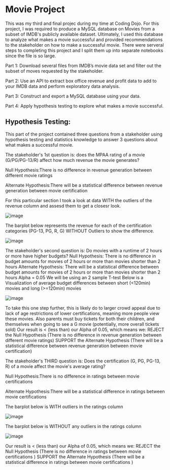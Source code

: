 # Movie Project
 
 
 This was my third and final projec during my time at Coding Dojo. For this project, I was required to produce a MySQL database on Movies from a subset of IMDB's publicly available dataset. Ultimately, I used this database to analyze what makes a movie successful and provided recommendations to the stakeholder on how to make a successful movie. There were serveral steps to completing this project and I split them up into separate notebooks since the file is so large.
 
Part 1: Download several files from IMDB’s movie data set and filter out the subset of moves requested by the stakeholder.

Part 2: Use an API to extract box office revenue and profit data to add to your IMDB data and perform exploratory data analysis.

Part 3: Construct and export a MySQL database using your data.

Part 4: Apply hypothesis testing to explore what makes a movie successful.

## **Hypothesis Testing:**
This part of the project contained three questions from a stakeholder using hypothesis testing and statistics knowledge to answer 3 questions about what makes a successful movie.

The stakeholder's 1st question is: does the MPAA rating of a movie (G/PG/PG-13/R) affect how much revenue the movie generates?

Null Hypothesis:There is no difference in revenue generation between different movie ratings

Alternate Hypothesis:There will be a statistical difference between revenue generation between movie certification

For this particular section I took a look at data WITH the outliers of the revenue column and assesd them to get a closesr look.

![image](https://user-images.githubusercontent.com/117705408/229327831-3d07b7ba-b9d4-4bbd-8fdb-a424d1a9450c.png)


The barplot below represents the revenue for each of the certification categories (PG-13, PG, R, G) WITHOUT Outliers to show the difference.


![image](https://user-images.githubusercontent.com/117705408/229327093-7f61d1c3-38bd-415c-b742-1558d9726e3a.png)


The stakeholder's second question is: Do movies with a runtime of 2 hours or more have higher budgets? Null Hypothesis: There is no difference in budget amounts for movies of 2 hours or more than movies shorter than 2 hours Alternate Hypothesis: There will be a statistical difference between budget amounts for movies of 2 hours or more than movies shorter than 2 hours Alpha = 0.05 We will be using an 2 sample T-test
Below is a Visualization of  average budget differences between short (<120min) movies and long (>=120min) movies

![image](https://user-images.githubusercontent.com/117705408/229327008-b6884f20-461a-4a69-9012-35f485153350.png)

To take this one step further, this is likely do to larger crowd appeal due to lack of age restrictions of lower certifications, meaning more people view these movies. Also parents must buy tickets for both their children, and themselves when going to see a G movie (potentially, more overall tickets sold) Our result is < (less than) our Alpha of 0.05, which means we: REJECT the Null Hypothesis (There is no difference in revenue generation between different movie ratings) SUPPORT the Alternate Hypothesis (There will be a statistical difference between revenue generation between movie certification)

The stakeholder's THIRD question is: Does the certification (G, PG, PG-13, R) of a movie affect the movie's average rating?

Null Hypothesis:There is no difference in ratings between movie certifications

Alternate Hypothesis:There will be a statistical difference in ratings between movie certifications

The barplot below is WITH outliers in the ratings column

![image](https://user-images.githubusercontent.com/117705408/229327945-d3009623-a742-43cb-a27b-936d6ab2aff6.png)

The barplot below is WITHOUT any outliers in the ratings column

![image](https://user-images.githubusercontent.com/117705408/229327962-dbbce61c-22c9-4528-a292-e70b916fbae2.png)


Our result is < (less than) our Alpha of 0.05, which means we: REJECT the Null Hypothesis (There is no difference in ratings between movie certifications ) SUPPORT the Alternate Hypothesis (There will be a statistical difference in ratings between movie certifications )

